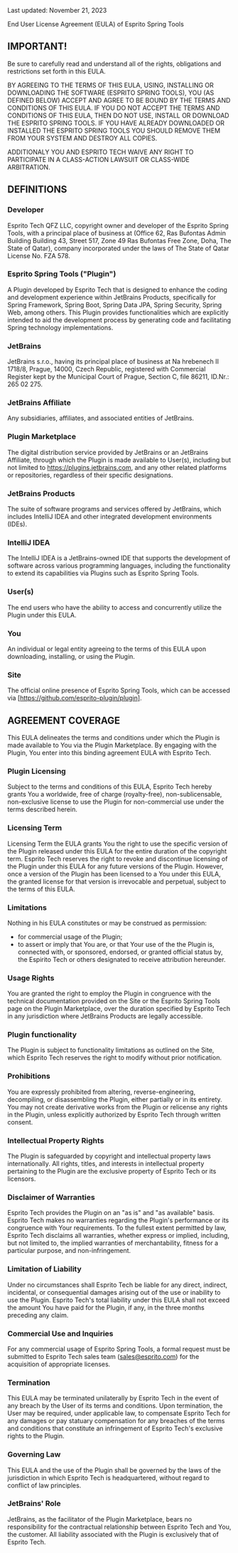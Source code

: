 Last updated: November 21, 2023

End User License Agreement (EULA) of Esprito Spring Tools

## IMPORTANT!
Be sure to carefully read and understand all of the rights, obligations and restrictions set forth in this EULA. 

BY AGREEING TO THE TERMS OF THIS EULA, USING, INSTALLING OR DOWNLOADING THE SOFTWARE (ESPRITO SPRING TOOLS), YOU (AS DEFINED BELOW) ACCEPT AND AGREE TO BE BOUND BY THE TERMS AND CONDITIONS OF THIS EULA. IF YOU DO NOT ACCEPT THE TERMS AND CONDITIONS OF THIS EULA, THEN DO NOT USE, INSTALL OR DOWNLOAD THE ESPRITO SPRING TOOLS. IF YOU HAVE ALREADY DOWNLOADED OR INSTALLED THE ESPRITO SPRING TOOLS YOU SHOULD REMOVE THEM FROM YOUR SYSTEM AND DESTROY ALL COPIES.

ADDITIONALY YOU AND ESPRITO TECH WAIVE ANY RIGHT TO PARTICIPATE IN A CLASS-ACTION LAWSUIT OR CLASS-WIDE ARBITRATION.

## DEFINITIONS
### Developer
Esprito Tech QFZ LLC, copyright owner and developer of the Esprito Spring Tools, with a principal place of business at (Office 62, Ras Bufontas Admin Building Building 43, Street 517, Zone 49 Ras Bufontas Free Zone, Doha, The State of Qatar), company incorporated under the laws of The State of Qatar License No. FZA 578.

### Esprito Spring Tools ("Plugin")
A Plugin developed by Esprito Tech that is designed to enhance the coding and development experience within JetBrains Products, specifically for Spring Framework, Spring Boot, Spring Data JPA, Spring Security, Spring Web, among others. This Plugin provides functionalities which are explicitly intended to aid the development process by generating code and facilitating Spring technology implementations.

### JetBrains
JetBrains s.r.o., having its principal place of business at Na hrebenech II 1718/8, Prague, 14000, Czech Republic, registered with Commercial Register kept by the Municipal Court of Prague, Section C, file 86211, ID.Nr.: 265 02 275.

### JetBrains Affiliate
Any subsidiaries, affiliates, and associated entities of JetBrains.

### Plugin Marketplace
The digital distribution service provided by JetBrains or an JetBrains Affiliate, through which the Plugin is made available to User(s), including but not limited to https://plugins.jetbrains.com, and any other related platforms or repositories, regardless of their specific designations.

### JetBrains Products
The suite of software programs and services offered by JetBrains, which includes IntelliJ IDEA and other integrated development environments (IDEs).

### IntelliJ IDEA
The IntelliJ IDEA is a JetBrains-owned IDE that supports the development of software across various programming languages, including the functionality to extend its capabilities via Plugins such as Esprito Spring Tools.

### User(s)
The end users who have the ability to access and concurrently utilize the Plugin under this EULA.

### You
An individual or legal entity agreeing to the terms of this EULA upon downloading, installing, or using the Plugin.

### Site
The official online presence of Esprito Spring Tools, which can be accessed via [https://github.com/esprito-plugin/plugin].

## AGREEMENT COVERAGE
This EULA delineates the terms and conditions under which the Plugin is made available to You via the Plugin Marketplace. By engaging with the Plugin, You enter into this binding agreement EULA with Esprito Tech.

### Plugin Licensing
Subject to the terms and conditions of this EULA, Esprito Tech hereby grants You a worldwide, free of charge (royalty-free), non-sublicensable, non-exclusive license to use the Plugin for non-commercial use under the terms described herein.

### Licensing Term
Licensing Term the EULA grants You the right to use the specific version of the Plugin released under this EULA for the entire duration of the copyright term. Esprito Tech reserves the right to revoke and discontinue licensing of the Plugin under this EULA for any future versions of the Plugin. However, once a version of the Plugin has been licensed to a You under this EULA, the granted license for that version is irrevocable and perpetual, subject to the terms of this EULA.

### Limitations
Nothing in his EULA constitutes or may be construed as permission:
- for commercial usage of the Plugin;
- to assert or imply that You are, or that Your use of the the Plugin is, connected with, or sponsored, endorsed, or granted official status by, the Espirito Tech or others designated to receive attribution hereunder.

### Usage Rights
You are granted the right to employ the Plugin in congruence with the technical documentation provided on the Site or the Esprito Spring Tools page on the Plugin Marketplace, over the duration specified by Esprito Tech in any jurisdiction where JetBrains Products are legally accessible.

### Plugin functionality
The Plugin is subject to functionality limitations as outlined on the Site, which Esprito Tech reserves the right to modify without prior notification.

### Prohibitions
You are expressly prohibited from altering, reverse-engineering, decompiling, or disassembling the Plugin, either partially or in its entirety. You may not create derivative works from the Plugin or relicense any rights in the Plugin, unless explicitly authorized by Esprito Tech through written consent.

### Intellectual Property Rights
The Plugin is safeguarded by copyright and intellectual property laws internationally. All rights, titles, and interests in intellectual property pertaining to the Plugin are the exclusive property of Esprito Tech or its licensors.

### Disclaimer of Warranties
Esprito Tech provides the Plugin on an "as is" and "as available" basis. Esprito Tech makes no warranties regarding the Plugin's performance or its congruence with Your requirements. To the fullest extent permitted by law, Esprito Tech disclaims all warranties, whether express or implied, including, but not limited to, the implied warranties of merchantability, fitness for a particular purpose, and non-infringement.

### Limitation of Liability
Under no circumstances shall Esprito Tech be liable for any direct, indirect, incidental, or consequential damages arising out of the use or inability to use the Plugin. Esprito Tech's total liability under this EULA shall not exceed the amount You have paid for the Plugin, if any, in the three months preceding any claim.

### Commercial Use and Inquiries
For any commercial usage of Esprito Spring Tools, a formal request must be submitted to Esprito Tech sales team (sales@esprito.com) for the acquisition of appropriate licenses.

### Termination
This EULA may be terminated unilaterally by Esprito Tech in the event of any breach by the User of its terms and conditions. Upon termination, the User may be required, under applicable law, to compensate Esprito Tech for any damages or pay statuary compensation for any breaches of the terms and conditions that constitute an infringement of Esprito Tech's exclusive rights to the Plugin.

### Governing Law
This EULA and the use of the Plugin shall be governed by the laws of the jurisdiction in which Esprito Tech is headquartered, without regard to conflict of law principles.

### JetBrains' Role
JetBrains, as the facilitator of the Plugin Marketplace, bears no responsibility for the contractual relationship between Esprito Tech and You, the customer. All liability associated with the Plugin is exclusively that of Esprito Tech.
